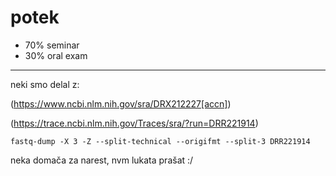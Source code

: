 # potek
- 70% seminar
- 30% oral exam

---

neki smo delal z:

(https://www.ncbi.nlm.nih.gov/sra/DRX212227[accn])

(https://trace.ncbi.nlm.nih.gov/Traces/sra/?run=DRR221914)

```
fastq-dump -X 3 -Z --split-technical --origifmt --split-3 DRR221914
```
neka domača za narest, nvm lukata prašat :/

